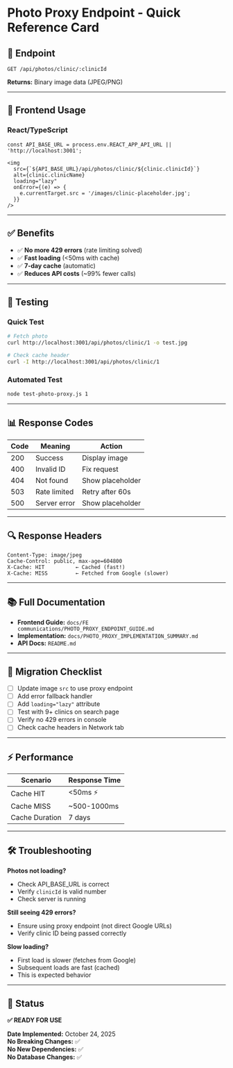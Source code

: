 # Photo Proxy Endpoint - Quick Reference Card

## 🚀 Endpoint

```
GET /api/photos/clinic/:clinicId
```

**Returns:** Binary image data (JPEG/PNG)

---

## 📝 Frontend Usage

### React/TypeScript

```tsx
const API_BASE_URL = process.env.REACT_APP_API_URL || 'http://localhost:3001';

<img 
  src={`${API_BASE_URL}/api/photos/clinic/${clinic.clinicId}`}
  alt={clinic.clinicName}
  loading="lazy"
  onError={(e) => {
    e.currentTarget.src = '/images/clinic-placeholder.jpg';
  }}
/>
```

---

## ✅ Benefits

- ✅ **No more 429 errors** (rate limiting solved)
- ✅ **Fast loading** (<50ms with cache)
- ✅ **7-day cache** (automatic)
- ✅ **Reduces API costs** (~99% fewer calls)

---

## 🧪 Testing

### Quick Test
```bash
# Fetch photo
curl http://localhost:3001/api/photos/clinic/1 -o test.jpg

# Check cache header
curl -I http://localhost:3001/api/photos/clinic/1
```

### Automated Test
```bash
node test-photo-proxy.js 1
```

---

## 📊 Response Codes

| Code | Meaning | Action |
|------|---------|--------|
| 200 | Success | Display image |
| 400 | Invalid ID | Fix request |
| 404 | Not found | Show placeholder |
| 503 | Rate limited | Retry after 60s |
| 500 | Server error | Show placeholder |

---

## 🔍 Response Headers

```
Content-Type: image/jpeg
Cache-Control: public, max-age=604800
X-Cache: HIT          ← Cached (fast!)
X-Cache: MISS         ← Fetched from Google (slower)
```

---

## 📚 Full Documentation

- **Frontend Guide:** `docs/FE communications/PHOTO_PROXY_ENDPOINT_GUIDE.md`
- **Implementation:** `docs/PHOTO_PROXY_IMPLEMENTATION_SUMMARY.md`
- **API Docs:** `README.md`

---

## 🎯 Migration Checklist

- [ ] Update image `src` to use proxy endpoint
- [ ] Add error fallback handler
- [ ] Add `loading="lazy"` attribute
- [ ] Test with 9+ clinics on search page
- [ ] Verify no 429 errors in console
- [ ] Check cache headers in Network tab

---

## ⚡ Performance

| Scenario | Response Time |
|----------|---------------|
| Cache HIT | <50ms ⚡ |
| Cache MISS | ~500-1000ms |
| Cache Duration | 7 days |

---

## 🛠️ Troubleshooting

**Photos not loading?**
- Check API_BASE_URL is correct
- Verify `clinicId` is valid number
- Check server is running

**Still seeing 429 errors?**
- Ensure using proxy endpoint (not direct Google URLs)
- Verify clinic ID being passed correctly

**Slow loading?**
- First load is slower (fetches from Google)
- Subsequent loads are fast (cached)
- This is expected behavior

---

## 🏁 Status

**✅ READY FOR USE**

**Date Implemented:** October 24, 2025  
**No Breaking Changes:** ✅  
**No New Dependencies:** ✅  
**No Database Changes:** ✅

